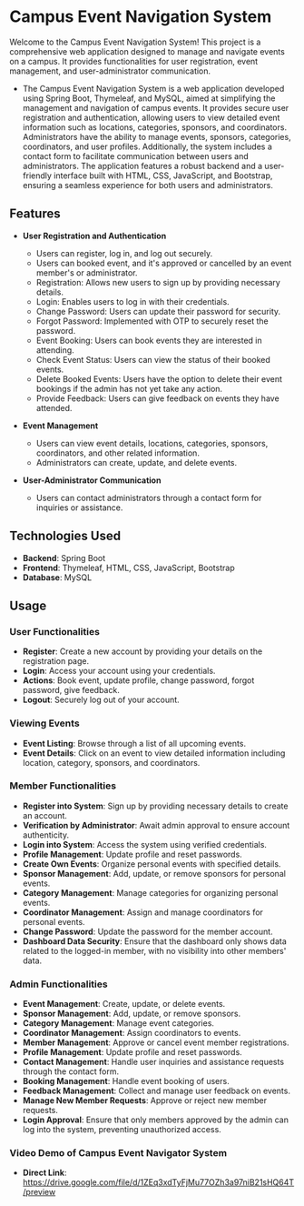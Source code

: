 # Campus Event Navigation System

Welcome to the Campus Event Navigation System! This project is a comprehensive web application designed to manage and navigate events on a campus. It provides functionalities for user registration, event management, and user-administrator communication.

- The Campus Event Navigation System is a web application developed using Spring Boot, Thymeleaf, and MySQL, aimed at simplifying the management and navigation of campus events. It provides secure user registration and authentication, allowing users to view detailed event information such as locations, categories, sponsors, and coordinators. Administrators have the ability to manage events, sponsors, categories, coordinators, and user profiles. Additionally, the system includes a contact form to facilitate communication between users and administrators. The application features a robust backend and a user-friendly interface built with HTML, CSS, JavaScript, and Bootstrap, ensuring a seamless experience for both users and administrators.

## Features

- **User Registration and Authentication**
  - Users can register, log in, and log out securely.
  - Users can booked event, and it's  approved or  cancelled by an event member's or administrator.
  -  Registration: Allows new users to sign up by providing necessary details.
  -  Login: Enables users to log in with their credentials.
  - Change Password: Users can update their password for security.
  -  Forgot Password: Implemented with OTP to securely reset the password.
  -  Event Booking: Users can book events they are interested in attending.
  -  Check Event Status: Users can view the status of their booked events.
  -  Delete Booked Events: Users have the option to delete their event bookings if the admin has not yet take any action.
  -  Provide Feedback: Users can give feedback on events they have attended.


- **Event Management**
  - Users can view event details, locations, categories, sponsors, coordinators, and other related information.
  - Administrators can create, update, and delete events.
  
- **User-Administrator Communication**
  - Users can contact administrators through a contact form for inquiries or assistance.
    
## Technologies Used

- **Backend**: Spring Boot
- **Frontend**: Thymeleaf, HTML, CSS, JavaScript, Bootstrap
- **Database**: MySQL

## Usage

### User Functionalities

- **Register**: Create a new account by providing your details on the registration page.
- **Login**: Access your account using your credentials.
- **Actions**: Book event, update profile, change password, forgot password, give feedback.
- **Logout**: Securely log out of your account.
  

### Viewing Events

- **Event Listing**: Browse through a list of all upcoming events.
- **Event Details**: Click on an event to view detailed information including location, category, sponsors, and coordinators.

### Member Functionalities

- **Register into System**: Sign up by providing necessary details to create an account.
- **Verification by Administrator**: Await admin approval to ensure account authenticity.
- **Login into System**: Access the system using verified credentials.
 - **Profile Management**: Update profile and reset passwords.
- **Create Own Events**: Organize personal events with specified details.
- **Sponsor Management**: Add, update, or remove sponsors for personal events.
- **Category Management**: Manage categories for organizing personal events.
- **Coordinator Management**: Assign and manage coordinators for personal events.
- **Change Password**: Update the password for the member account.
- **Dashboard Data Security**: Ensure that the dashboard only shows data related to the logged-in member, with no visibility into other members' data.
  
### Admin Functionalities

- **Event Management**: Create, update, or delete events.
- **Sponsor Management**: Add, update, or remove sponsors.
- **Category Management**: Manage event categories.
- **Coordinator Management**: Assign coordinators to events.
- **Member Management**: Approve or cancel event member registrations.
- **Profile Management**: Update profile and reset passwords.
- **Contact Management**: Handle user inquiries and assistance requests through the contact form.
- **Booking Management**: Handle event booking of users.
- **Feedback Management**: Collect and manage user feedback on events.
- **Manage New Member Requests**: Approve or reject new member requests.
- **Login Approval**: Ensure that only members approved by the admin can log into the system, preventing unauthorized access.


### Video Demo of Campus Event Navigator System
- **Direct Link**: https://drive.google.com/file/d/1ZEq3xdTyFjMu77OZh3a97niB21sHQ64T/preview
